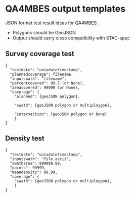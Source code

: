 # QA4MBES output templates

JSON format test result ideas for QA4MBES.

- Polygons should be GeoJSON
- Output should carry close compatibility with STAC-spec

## Survey coverage test

```
{
  "testdate": "unixdatetimestamp",
  "plannedcoverage": filename,
  "inputswath": "filename",
  "percentcovered": 99.5 (or None),
  "areacovered": 99999 (or None),
  "coverage": {
    "planned": {geoJSON polygon}.

    "swath": {geoJSON polygon or multiploygon},

    "intersection": {geoJSON polygon or None}
    }
}
```

## Density test

```
{
  "testdate": "unixdatetimestamp",
  "inputswath": "file.ascii",
  "swatharea": 999999.99,
  "points": 99999,
  "meandensity": 99.99,
  "coverage": {
    "swath": {geoJSON polygon or multiploygon},
    }
}
```
